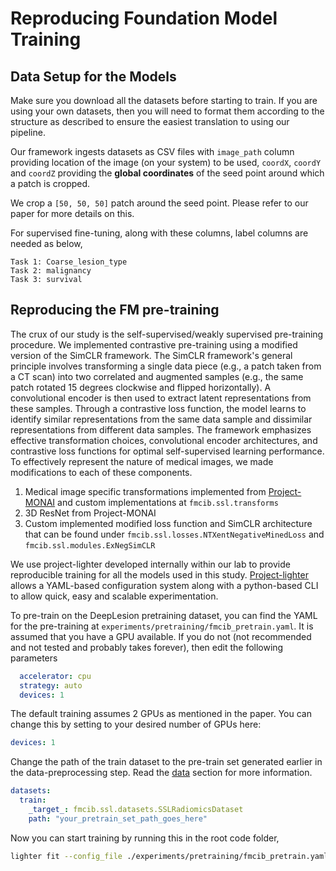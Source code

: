# Reproducing Foundation Model Training

## Data Setup for the Models
Make sure you download all the datasets before starting to train. If you are using your own datasets, then you will need to format them according to the structure as described to ensure the easiest translation to using our pipeline. 


Our framework ingests datasets as CSV files with `image_path` column providing location of the image (on your system) to be used, `coordX`, `coordY` and `coordZ` providing the <b>global coordinates</b> of the seed point around which a patch is cropped. 

We crop a `[50, 50, 50]` patch around the seed point. Please refer to our paper for more details on this. 


For supervised fine-tuning, along with these columns, label columns are needed as below,
```
Task 1: Coarse_lesion_type
Task 2: malignancy
Task 3: survival
```


## Reproducing the FM pre-training
The crux of our study is the self-supervised/weakly supervised pre-training procedure. We implemented contrastive pre-training using a modified version of the SimCLR framework. The SimCLR framework's general principle involves transforming a single data piece (e.g., a patch taken from a CT scan) into two correlated and augmented samples (e.g., the same patch rotated 15 degrees clockwise and flipped horizontally). A convolutional encoder is then used to extract latent representations from these samples. Through a contrastive loss function, the model learns to identify similar representations from the same data sample and dissimilar representations from different data samples. The framework emphasizes effective transformation choices, convolutional encoder architectures, and contrastive loss functions for optimal self-supervised learning performance. To effectively represent the nature of medical images, we made modifications to each of these components. 

1. Medical image specific transformations implemented from [Project-MONAI](https://monai.io/) and custom implementations at `fmcib.ssl.transforms`
2. 3D ResNet from Project-MONAI
3. Custom implemented modified loss function and SimCLR architecture that can be found under `fmcib.ssl.losses.NTXentNegativeMinedLoss` and `fmcib.ssl.modules.ExNegSimCLR`

We use project-lighter developed internally within our lab to provide reproducible training for all the models used in this study. [Project-lighter](https://github.com/project-lighter/lighter) allows a YAML-based configuration system along with a python-based CLI to allow quick, easy and scalable experimentation.

To pre-train on the DeepLesion pretraining dataset, you can find the YAML for the pre-training at `experiments/pretraining/fmcib_pretrain.yaml`. It is assumed that you have a GPU available. If you do not (not recommended and not tested and probably takes forever), then edit the following parameters
```yaml
  accelerator: cpu
  strategy: auto
  devices: 1
``` 

The default training assumes 2 GPUs as mentioned in the paper. You can change this by setting to your desired number of GPUs here:
```yaml
devices: 1
```

Change the path of the train dataset to the pre-train set generated earlier in the data-preprocessing step. Read the [data](data.md) section for more information.

```yaml
datasets:
  train:
    _target_: fmcib.ssl.datasets.SSLRadiomicsDataset
    path: "your_pretrain_set_path_goes_here" 
```

Now you can start training by running this in the root code folder,


```bash
lighter fit --config_file ./experiments/pretraining/fmcib_pretrain.yaml
```